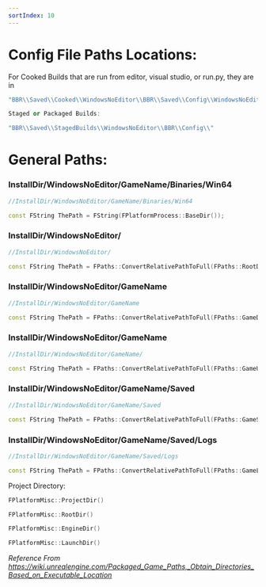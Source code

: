 ```yaml
---
sortIndex: 10
---
```


# Config File Paths Locations:

For Cooked Builds that are run from editor, visual studio, or run.py, they are in

```cpp
"BBR\\Saved\\Cooked\\WindowsNoEditor\\BBR\\Saved\\Config\\WindowsNoEditor\\"

Staged or Packaged Builds:

"BBR\\Saved\\StagedBuilds\\WindowsNoEditor\\BBR\\Config\\"
```

# General Paths:

### InstallDir/WindowsNoEditor/GameName/Binaries/Win64

```cpp
//InstallDir/WindowsNoEditor/GameName/Binaries/Win64

const FString ThePath = FString(FPlatformProcess::BaseDir());
```

### InstallDir/WindowsNoEditor/

```cpp
//InstallDir/WindowsNoEditor/

const FString ThePath = FPaths::ConvertRelativePathToFull(FPaths::RootDir());
```

### InstallDir/WindowsNoEditor/GameName

```cpp
//InstallDir/WindowsNoEditor/GameName

const FString ThePath = FPaths::ConvertRelativePathToFull(FPaths::GameDir());
```

### InstallDir/WindowsNoEditor/GameName

```cpp
//InstallDir/WindowsNoEditor/GameName/

const FString ThePath = FPaths::ConvertRelativePathToFull(FPaths::GameUserDir());
```

### InstallDir/WindowsNoEditor/GameName/Saved

```cpp
//InstallDir/WindowsNoEditor/GameName/Saved

const FString ThePath = FPaths::ConvertRelativePathToFull(FPaths::GameSavedDir());
```

### InstallDir/WindowsNoEditor/GameName/Saved/Logs

```cpp
//InstallDir/WindowsNoEditor/GameName/Saved/Logs

const FString ThePath = FPaths::ConvertRelativePathToFull(FPaths::GameLogDir());
```

Project Directory:

```cpp
FPlatformMisc::ProjectDir()

FPlatformMisc::RootDir()

FPlatformMisc::EngineDir()

FPlatformMisc::LaunchDir()
```

*Reference From <https://wiki.unrealengine.com/Packaged_Game_Paths,_Obtain_Directories_Based_on_Executable_Location>*
